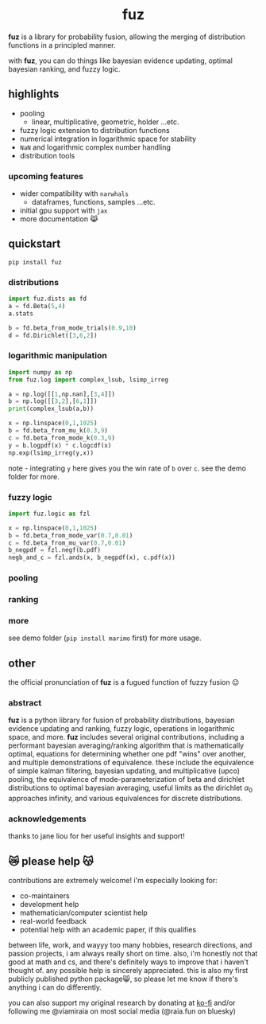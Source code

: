 <!-- begin-short -->

<h1 align='center'>fuz</h1>

**fuz** is a library for probability fusion, allowing the merging of distribution functions in a principled manner.

with **fuz**, you can do things like bayesian evidence updating, optimal bayesian ranking, and fuzzy logic.

## highlights

- pooling
  - linear, multiplicative, geometric, holder ...etc.
- fuzzy logic extension to distribution functions
- numerical integration in logarithmic space for stability
- `NaN` and logarithmic complex number handling
- distribution tools

### upcoming features

- wider compatibility with `narwhals`
  - dataframes, functions, samples ...etc.
- initial gpu support with `jax`
- more documentation 😹

## quickstart

`pip install fuz`

### distributions

```python
import fuz.dists as fd
a = fd.Beta(5,4)
a.stats
```

```python
b = fd.beta_from_mode_trials(0.9,10)
d = fd.Dirichlet([3,6,2])
```

### logarithmic manipulation

```python
import numpy as np
from fuz.log import complex_lsub, lsimp_irreg

a = np.log([[1,np.nan],[3,4]])
b = np.log([[3,2],[6,1]])
print(complex_lsub(a,b))

x = np.linspace(0,1,1025)
b = fd.beta_from_mu_k(0.3,9)
c = fd.beta_from_mode_k(0.3,9)
y = b.logpdf(x) * c.logcdf(x)
np.exp(lsimp_irreg(y,x))
```
note - integrating `y` here gives you the win rate of `b` over `c`. see the demo folder for more.

### fuzzy logic

```python
import fuz.logic as fzl

x = np.linspace(0,1,1025)
b = fd.beta_from_mode_var(0.7,0.01)
c = fd.beta_from_mu_var(0.7,0.01)
b_negpdf = fzl.negf(b.pdf)
negb_and_c = fzl.ands(x, b_negpdf(x), c.pdf(x))
```
### pooling

### ranking

### more

see demo folder (`pip install marimo` first) for more usage.

## other

the official pronunciation of **fuz** is a fugued function of fuzzy fusion 😉

### abstract

**fuz** is a python library for fusion of probability distributions, bayesian evidence updating and ranking, fuzzy logic, operations in logarithmic space, and more.
**fuz** includes several original contributions, including a performant bayesian averaging/ranking algorithm that is mathematically optimal, equations for determining whether one pdf "wins" over another, and
multiple demonstrations of equivalence. these include the equivalence of simple kalman filtering, bayesian updating, and multiplicative (upco) pooling, the equivalence of
mode-parameterization of beta and dirichlet distributions to optimal bayesian averaging, useful limits as the dirichlet $\alpha_0$ approaches infinity, and various equivalences for
discrete distributions.

### acknowledgements

thanks to jane liou for her useful insights and support!
<!-- end-short -->

## 😿 please help 😽

contributions are extremely welcome! i'm especially looking for:

- co-maintainers
- development help
- mathematician/computer scientist help
- real-world feedback
- potential help with an academic paper, if this qualifies

between life, work, and wayyy too many hobbies, research directions, and passion projects, i am always really short on time. also, i'm honestly not that good at math and cs, and there's definitely ways to improve that i haven't thought of. any possible help is sincerely appreciated. this is also my first publicly published python package😸, so please let me know if there's anything i can do differently.

you can also support my original research by donating at [ko-fi](https://ko-fi.com/viamiraia) and/or following me @viamiraia on most social media (@raia.fun on bluesky)
